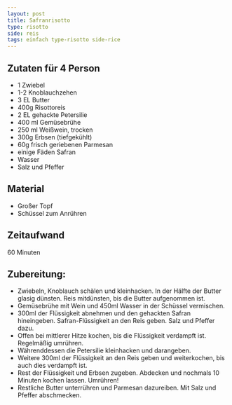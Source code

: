 ```yaml
---
layout: post
title: Safranrisotto
type: risotto
side: reis
tags: einfach type-risotto side-rice
---
```

## Zutaten für 4 Person
 * 1 Zwiebel
 * 1-2 Knoblauchzehen
 * 3 EL Butter
 * 400g Risottoreis
 * 2 EL gehackte Petersilie
 * 400 ml Gemüsebrühe
 * 250 ml Weißwein, trocken
 * 300g Erbsen (tiefgekühlt)
 * 60g frisch geriebenen Parmesan
 * einige Fäden Safran
 * Wasser
 * Salz und Pfeffer

## Material
* Großer Topf
* Schüssel zum Anrühren

## Zeitaufwand
60 Minuten

## Zubereitung:
* Zwiebeln, Knoblauch schälen und kleinhacken. In der Hälfte der Butter glasig dünsten. Reis mitdünsten, bis die Butter aufgenommen ist.
* Gemüsebrühe mit Wein und 450ml Wasser in der Schüssel vermischen.
* 300ml der Flüssigkeit abnehmen und den gehackten Safran hineingeben. Safran-Flüssigkeit an den Reis geben. Salz und Pfeffer dazu.
* Offen bei mittlerer Hitze kochen, bis die Flüssigkeit verdampft ist. Regelmäßig umrühren.
* Währenddessen die Petersilie kleinhacken und darangeben.
* Weitere 300ml der Flüssigkeit an den Reis geben und weiterkochen, bis auch dies verdampft ist.
* Rest der Flüssigkeit und Erbsen zugeben. Abdecken und nochmals 10 Minuten kochen lassen. Umrühren!
* Restliche Butter unterrühren und Parmesan dazureiben. Mit Salz und Pfeffer abschmecken.
